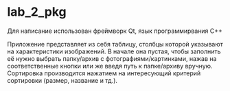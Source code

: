 # lab_2_pkg

Для написание использован фреймворк Qt, язык программирвания C++

Приложение представляет из себя таблицу, столбцы которой указывают на характеристики изображений. В начале она пустая, чтобы заполнить её нужно выбрать
папку/архив с фотографиями/картинками, нажав на соответственные кнопки или же введя путь к папке/архиву вручную. Сортировка производится нажатием на интересующий критерий сортировки (размер, название и тд.).
